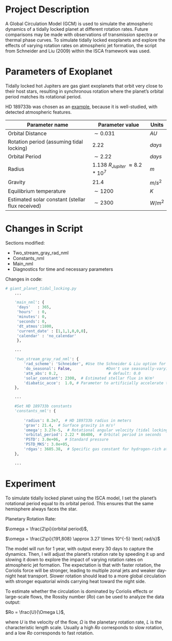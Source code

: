 # Project Description
A Global Circulation Model (GCM) is used to simulate the atmospheric dynamics of a tidally locked planet at different rotation rates. Future comparisons may be made with observations of transmission spectra or thermal phase curves. To simulate tidally locked exoplanets and explore the effects of varying rotation rates on atmospheric jet formation, the script from Schneider and Liu (2009) within the ISCA framework was used.

# Parameters of Exoplanet
Tidally locked hot Jupiters are gas giant exoplanets that orbit very close to their host stars, resulting in synchronous rotation where the planet’s orbital period matches its rotational period.

HD 189733b was chosen as an [example](https://science.nasa.gov/exoplanet-catalog/hd-189733-b/), because it is well-studied, with detected atmospheric features.

| Parameter name | Parameter value | Units |
| --- | --- | --- |
| Orbital Distance | $\sim 0.031$ | $AU$ |
| Rotation period (assuming tidal locking) | $2.22$ | $days$ |
| Orbital Period | $\sim 2.22$ | $days$ |
| Radius | $1.138 \ R_{Jupiter}$ $\approx 8.2 * 10^7$ | $m$ |
| Gravity | $21.4$ | $m/s^2$ |
| Equilibrium temperature | $\sim1200$ | $K$ |
| Estimated solar constant (stellar flux received) | $\sim2300$ | $W/m^2$ |


# Changes in Script
Sections modified:
- Two_stream_gray_rad_nml
- Constants_nml
- Main_nml
- Diagnostics for time and necessary parameters

Changes in code:
```python
# giant_planet_tidal_locking.py
	...

	'main_nml': {
     'days'   : 365,
     'hours'  : 0,
     'minutes': 0,
     'seconds': 0,
     'dt_atmos':1800,
     'current_date' : [1,1,1,0,0,0],
     'calendar' : 'no_calendar'
     },

	...

	'two_stream_gray_rad_nml': {
        'rad_scheme': 'Schneider', #Use the Schneider & Liu option for the grey scheme
        'do_seasonal': False,               #Don't use seasonally-varying radiation 
        'atm_abs': 0.2,                      # default: 0.0
        'solar_constant': 2300,  # Estimated stellar flux in W/m²
        'diabatic_acce':  1.0, # Parameter to artificially accelerate the diabatic processes during spinup. 1.0 performs no such acceleration, >1.0 performs acceleration        
    },

	...

	#Set HD 189733b constants
	'constants_nml': {
	
        'radius': 8.2e7,  # HD 189733b radius in meters
        'grav': 21.4,  # Surface gravity in m/s²
        'omega': 3.27e-5,  # Rotational angular velocity (tidal locking)
        'orbital_period': 2.22 * 86400,  # Orbital period in seconds
        'PSTD': 3.0e+06,  # Standard pressure
        'PSTD_MKS': 3.0e+05,
        'rdgas': 3605.38,  # Specific gas constant for hydrogen-rich atmospheres
    },

	...

```


# Experiment
To simulate tidally locked planet using the ISCA model, I set the planet’s rotational period equal to its orbital period. This ensures that the same hemisphere always faces the star.

Planetary Rotation Rate:

$\omega = \frac{2\pi}{orbital period}$,

$\omega = \frac{2\pi}{191,808} \approx 3.27 \times 10^{-5} \text{ rad/s}$

The model will run for $1$ year, with output every $30$ days to capture the dynamics. Then, I will adjust the planet’s rotation rate by speeding it up and slowing it down to explore the impact of varying rotation rates on atmospheric jet formation. The expectation is that with faster rotation, the Coriolis force will be stronger, leading to multiple zonal jets and weaker day-night heat transport. Slower rotation should lead to a more global circulation with stronger equatorial winds carrying heat toward the night side.

To estimate whether the circulation is dominated by Coriolis effects or large-scale flows, the Rossby number ($Ro$) can be used to analyze the data output:

$Ro = \frac{U}{\Omega L}$,

where $U$ is the velocity of the flow, $\Omega$ is the planetary rotation rate, $L$ is the characteristic length scale. Usually a high $Ro$ corresponds to slow rotation, and a low $Ro$ corresponds to fast rotation.

